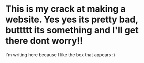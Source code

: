 # This is my crack at making a website. Yes yes its pretty bad, buttttt its something and I'll get there dont worry!! 

I'm writing here because I like the box that appears :) 
